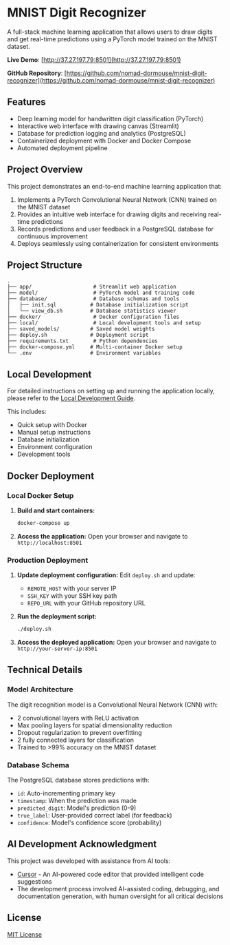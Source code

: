 # MNIST Digit Recognizer

A full-stack machine learning application that allows users to draw digits and get real-time predictions using a PyTorch model trained on the MNIST dataset.

**Live Demo**: [http://37.27.197.79:8501](http://37.27.197.79:8501)

**GitHub Repository**: [https://github.com/nomad-dormouse/mnist-digit-recognizer](https://github.com/nomad-dormouse/mnist-digit-recognizer)

## Features

- Deep learning model for handwritten digit classification (PyTorch)
- Interactive web interface with drawing canvas (Streamlit)
- Database for prediction logging and analytics (PostgreSQL)
- Containerized deployment with Docker and Docker Compose
- Automated deployment pipeline

## Project Overview

This project demonstrates an end-to-end machine learning application that:

1. Implements a PyTorch Convolutional Neural Network (CNN) trained on the MNIST dataset
2. Provides an intuitive web interface for drawing digits and receiving real-time predictions
3. Records predictions and user feedback in a PostgreSQL database for continuous improvement
4. Deploys seamlessly using containerization for consistent environments

## Project Structure

```
.
├── app/                    # Streamlit web application
├── model/                  # PyTorch model and training code
├── database/               # Database schemas and tools
│   ├── init.sql           # Database initialization script
│   └── view_db.sh         # Database statistics viewer
├── docker/                 # Docker configuration files
├── local/                  # Local development tools and setup
├── saved_models/          # Saved model weights
├── deploy.sh              # Deployment script
├── requirements.txt        # Python dependencies
├── docker-compose.yml     # Multi-container Docker setup
└── .env                   # Environment variables
```

## Local Development

For detailed instructions on setting up and running the application locally, please refer to the [Local Development Guide](local/README.md).

This includes:
- Quick setup with Docker
- Manual setup instructions
- Database initialization
- Environment configuration
- Development tools

## Docker Deployment

### Local Docker Setup

1. **Build and start containers:**
   ```bash
   docker-compose up
   ```

2. **Access the application:**
   Open your browser and navigate to `http://localhost:8501`

### Production Deployment

1. **Update deployment configuration:**
   Edit `deploy.sh` and update:
   - `REMOTE_HOST` with your server IP
   - `SSH_KEY` with your SSH key path
   - `REPO_URL` with your GitHub repository URL

2. **Run the deployment script:**
   ```bash
   ./deploy.sh
   ```

3. **Access the deployed application:**
   Open your browser and navigate to `http://your-server-ip:8501`

## Technical Details

### Model Architecture

The digit recognition model is a Convolutional Neural Network (CNN) with:
- 2 convolutional layers with ReLU activation
- Max pooling layers for spatial dimensionality reduction
- Dropout regularization to prevent overfitting
- 2 fully connected layers for classification
- Trained to >99% accuracy on the MNIST dataset

### Database Schema

The PostgreSQL database stores predictions with:
- `id`: Auto-incrementing primary key
- `timestamp`: When the prediction was made
- `predicted_digit`: Model's prediction (0-9)
- `true_label`: User-provided correct label (for feedback)
- `confidence`: Model's confidence score (probability)

## AI Development Acknowledgment

This project was developed with assistance from AI tools:
- [Cursor](https://cursor.sh/) - An AI-powered code editor that provided intelligent code suggestions
- The development process involved AI-assisted coding, debugging, and documentation generation, with human oversight for all critical decisions

## License

[MIT License](LICENSE) 
